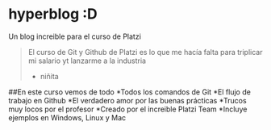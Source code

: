 # hyperblog :D
Un blog increible para el curso de Platzi
>El curso de Git y Github de Platzi es lo que me hacía falta para triplicar mi salario yt lanzarme a la industria
>- niñita



##En este curso vemos de todo
*Todos los comandos de Git
*El flujo de trabajo en Github
*El verdadero amor por las buenas prácticas
*Trucos muy locos por el profesor
*Creado por el increible Platzi Team
*Incluye ejemplos en Windows, Linux y Mac

